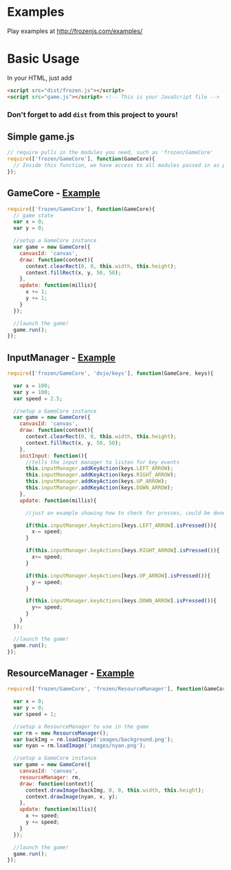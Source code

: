 # Examples

Play examples at http://frozenjs.com/examples/

Basic Usage
===========

In your HTML, just add

```html
<script src="dist/frozen.js"></script>
<script src="game.js"></script> <!-- This is your JavaScript file -->
```

### Don't forget to add `dist` from this project to yours!

## Simple game.js

```javascript
// require pulls in the modules you need, such as 'frozen/GameCore'
require(['frozen/GameCore'], function(GameCore){
  // Inside this function, we have access to all modules passed in as parameters
});
```

## GameCore - [Example](https://github.com/iceddev/frozen/tree/js2.0/examples/animation)

```javascript
require(['frozen/GameCore'], function(GameCore){
  // game state
  var x = 0;
  var y = 0;

  //setup a GameCore instance
  var game = new GameCore({
    canvasId: 'canvas',
    draw: function(context){
      context.clearRect(0, 0, this.width, this.height);
      context.fillRect(x, y, 50, 50);
    },
    update: function(millis){
      x += 1;
      y += 1;
    }
  });

  //launch the game!
  game.run();
});
```

## InputManager - [Example](https://github.com/iceddev/frozen/tree/js2.0/examples/input)

```javascript
require(['frozen/GameCore', 'dojo/keys'], function(GameCore, keys){

  var x = 100;
  var y = 100;
  var speed = 2.5;

  //setup a GameCore instance
  var game = new GameCore({
    canvasId: 'canvas',
    draw: function(context){
      context.clearRect(0, 0, this.width, this.height);
      context.fillRect(x, y, 50, 50);
    },
    initInput: function(){
      //tells the input manager to listen for key events
      this.inputManager.addKeyAction(keys.LEFT_ARROW);
      this.inputManager.addKeyAction(keys.RIGHT_ARROW);
      this.inputManager.addKeyAction(keys.UP_ARROW);
      this.inputManager.addKeyAction(keys.DOWN_ARROW);
    },
    update: function(millis){

      //just an example showing how to check for presses, could be done more effeciently

      if(this.inputManager.keyActions[keys.LEFT_ARROW].isPressed()){
        x-= speed;
      }

      if(this.inputManager.keyActions[keys.RIGHT_ARROW].isPressed()){
        x+= speed;
      }

      if(this.inputManager.keyActions[keys.UP_ARROW].isPressed()){
        y-= speed;
      }

      if(this.inputManager.keyActions[keys.DOWN_ARROW].isPressed()){
        y+= speed;
      }
    }
  });

  //launch the game!
  game.run();
});
```

## ResourceManager - [Example](https://github.com/iceddev/frozen/tree/js2.0/examples/imageExample)

```javascript
require(['frozen/GameCore', 'frozen/ResourceManager'], function(GameCore, ResourceManager){

  var x = 0;
  var y = 0;
  var speed = 1;

  //setup a ResourceManager to use in the game
  var rm = new ResourceManager();
  var backImg = rm.loadImage('images/background.png');
  var nyan = rm.loadImage('images/nyan.png');

  //setup a GameCore instance
  var game = new GameCore({
    canvasId: 'canvas',
    resourceManager: rm,
    draw: function(context){
      context.drawImage(backImg, 0, 0, this.width, this.height);
      context.drawImage(nyan, x, y);
    },
    update: function(millis){
      x += speed;
      y += speed;
    }
  });

  //launch the game!
  game.run();
});
```